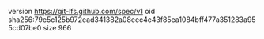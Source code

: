 version https://git-lfs.github.com/spec/v1
oid sha256:79e5c125b972ead341382a08eec4c43f85ea1084bff477a351283a955cd07be0
size 966
